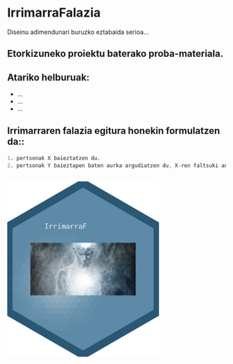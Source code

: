 # IrrimarraFalazia
Diseinu adimendunari buruzko eztabaida serioa...


## Etorkizuneko proiektu baterako proba-materiala.

## Atariko helburuak:

* ...
* ...
* ...

## Irrimarraren falazia egitura honekin formulatzen da::

```S
1. pertsonak X baieztatzen du.
2. pertsonak Y baieztapen baten aurka argudiatzen du, X-ren faltsuki antzekoa, X-ren aurkako argudioa balitz bezala.
```



```

```
<img src="logo_DA_3.png" width="350">

